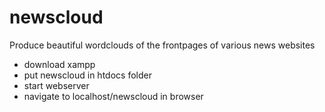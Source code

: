 # newscloud
Produce beautiful wordclouds of the frontpages of various news websites
* download xampp
* put newscloud in htdocs folder
* start webserver
* navigate to localhost/newscloud in browser

